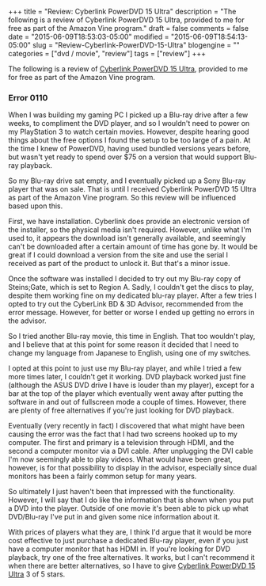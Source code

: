 +++
title = "Review: Cyberlink PowerDVD 15 Ultra"
description = "The following is a review of Cyberlink PowerDVD 15 Ultra, provided to me for free as part of the Amazon Vine program."
draft = false
comments = false
date = "2015-06-09T18:53:03-05:00"
modified = "2015-06-09T18:54:13-05:00"
slug = "Review-Cyberlink-PowerDVD-15-Ultra"
blogengine = ""
categories = ["dvd / movie", "review"]
tags = ["review"]
+++

<div class="note"><p>The following is a review of <a href="http://www.amazon.com/dp/B00UV3VCLC?tag=strivinglifen-20">Cyberlink PowerDVD 15 Ultra</a>, provided to me for free as part of the Amazon Vine program.</p></div>

<h3>Error 0110</h3>

<p>When I was building my gaming PC I picked up a Blu-ray drive after a few weeks, to compliment the DVD player, and so I wouldn't need to power on my PlayStation 3 to watch certain movies. However, despite hearing good things about the free options I found the setup to be too large of a pain. At the time I knew of PowerDVD, having used bundled versions years before, but wasn't yet ready to spend over $75 on a version that would support Blu-ray playback.</p>

<p>So my Blu-ray drive sat empty, and I eventually picked up a Sony Blu-ray player that was on sale. That is until I received Cyberlink PowerDVD 15 Ultra as part of the Amazon Vine program. So this review will be influenced based upon this.</p>

<p>First, we have installation. Cyberlink does provide an electronic version of the installer, so the physical media isn't required. However, unlike what I'm used to, it appears the download isn't generally available, and seemingly can't be downloaded after a certain amount of time has gone by. It would be great if I could download a version from the site and use the serial I received as part of the product to unlock it. But that's a minor issue.</p>

<p>Once the software was installed I decided to try out my Blu-ray copy of Steins;Gate, which is set to Region A. Sadly, I couldn't get the discs to play, despite them working fine on my dedicated blu-ray player. After a few tries I opted to try out the CyberLink BD & 3D Advisor, recommended from the error message. However, for better or worse I ended up getting no errors in the advisor.</p>

<p>So I tried another Blu-ray movie, this time in English. That too wouldn't play, and I believe that at this point for some reason it decided that I need to change my language from Japanese to English, using one of my switches.</p>

<p>I opted at this point to just use my Blu-ray player, and while I tried a few more times later, I couldn't get it working. DVD playback worked just fine (although the ASUS DVD drive I have is louder than my player), except for a bar at the top of the player which eventually went away after putting the software in and out of fullscreen mode a couple of times. However, there are plenty of free alternatives if you're just looking for DVD playback.</p>

<p>Eventually (very recently in fact) I discovered that what might have been causing the error was the fact that I had two screens hooked up to my computer. The first and primary is a television through HDMI, and the second a computer monitor via a DVI cable. After unplugging the DVI cable I'm now seemingly able to play videos. What would have been great, however, is for that possibility to display in the advisor, especially since dual monitors has been a fairly common setup for many years.</p>

<p>So ultimately I just haven't been that impressed with the functionality. However, I will say that I do like the information that is shown when you put a DVD into the player. Outside of one movie it's been able to pick up what DVD/Blu-ray I've put in and given some nice information about it.</p>

<p>With prices of players what they are, I think I'd argue that it would be more cost effective to just purchase a dedicated Blu-ray player, even if you just have a computer monitor that has HDMI in. If you're looking for DVD playback, try one of the free alternatives. It works, but I can't recommend it when there are better alternatives, so I have to give <a href="http://www.amazon.com/dp/B00UV3VCLC?tag=strivinglifen-20">Cyberlink PowerDVD 15 Ultra</a> 3 of 5 stars.</p>
